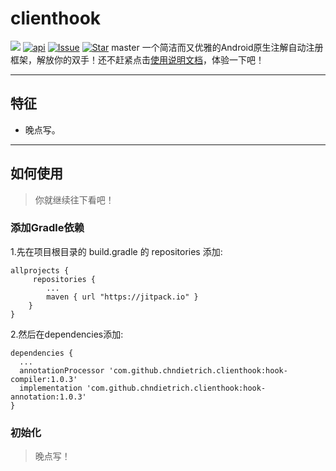 # clienthook
[![](https://jitpack.io/v/chndietrich/clienthook.svg)](https://jitpack.io/#xuexiangjys/XUI)
[![api](https://img.shields.io/badge/API-17+-brightgreen.svg)](https://android-arsenal.com/api?level=17)
[![Issue](https://img.shields.io/github/issues/chndietrich/clienthook.svg)](https://github.com/chndietrich/clienthook/issues)
[![Star](https://img.shields.io/github/stars/chndietrich/clienthook.svg)](https://github.com/chndietrich/clienthook)
master
一个简洁而又优雅的Android原生注解自动注册框架，解放你的双手！还不赶紧点击[使用说明文档](https://github.com/chndietrich/clienthook/wiki)，体验一下吧！

----

## 特征

* 晚点写。

----

## 如何使用

> 你就继续往下看吧！

### 添加Gradle依赖

1.先在项目根目录的 build.gradle 的 repositories 添加:
```
allprojects {
     repositories {
        ...
        maven { url "https://jitpack.io" }
    }
}
```

2.然后在dependencies添加:

```
dependencies {
  ...
  annotationProcessor 'com.github.chndietrich.clienthook:hook-compiler:1.0.3'
  implementation 'com.github.chndietrich.clienthook:hook-annotation:1.0.3'
}
```
### 初始化
> 晚点写！

